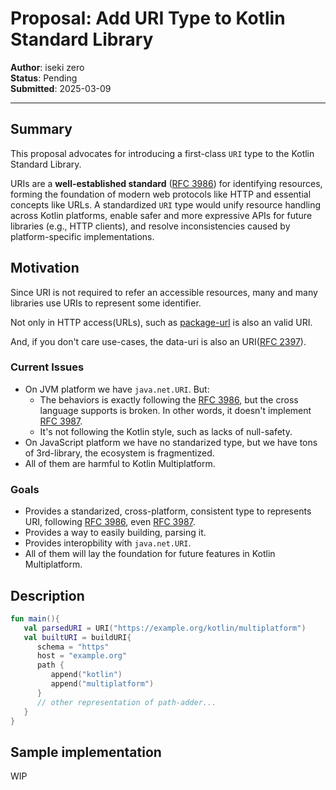 # Proposal: Add URI Type to Kotlin Standard Library

**Author**: iseki zero  
**Status**: Pending  
**Submitted**: 2025-03-09  

---

## Summary

This proposal advocates for introducing a first-class `URI` type to the Kotlin Standard Library. 

URIs are a **well-established standard** ([RFC 3986]) for identifying resources, forming the foundation of modern web protocols like HTTP and essential concepts like URLs. A standardized `URI` type would unify resource handling across Kotlin platforms, enable safer and more expressive APIs for future libraries (e.g., HTTP clients), and resolve inconsistencies caused by platform-specific implementations.

## Motivation

Since URI is not required to refer an accessible resources, many and many libraries use URIs to represent some identifier.

Not only in HTTP access(URLs), such as [package-url](https://github.com/package-url) is also an valid URI.

And, if you don't care use-cases, the data-uri is also an URI([RFC 2397]).

### Current Issues

- On JVM platform we have `java.net.URI`. But:
  - The behaviors is exactly following the [RFC 3986], but the cross language supports is broken. In other words, it doesn't implement [RFC 3987].
  - It's not following the Kotlin style, such as lacks of null-safety.
- On JavaScript platform we have no standarized type, but we have tons of 3rd-library, the ecosystem is fragmentized.
- All of them are harmful to Kotlin Multiplatform.

### Goals

- Provides a standarized, cross-platform, consistent type to represents URI, following [RFC 3986], even [RFC 3987].
- Provides a way to easily building, parsing it.
- Provides interopbility with `java.net.URI`.
- All of them will lay the foundation for future features in Kotlin Multiplatform.

## Description

```kotlin
fun main(){
   val parsedURI = URI("https://example.org/kotlin/multiplatform")
   val builtURI = buildURI{
      schema = "https"
      host = "example.org"
      path {
         append("kotlin")
         append("multiplatform")
      }
      // other representation of path-adder...
   }
}
```

## Sample implementation

WIP


[RFC 3986]: https://datatracker.ietf.org/doc/html/rfc3986 "Uniform Resource Identifier (URI): Generic Syntax"

[RFC 3987]: https://datatracker.ietf.org/doc/html/rfc3987 "Internationalized Resource Identifiers (IRIs)"

[RFC 2397]: https://datatracker.ietf.org/doc/html/rfc2397 "The \"data\" URL scheme"
